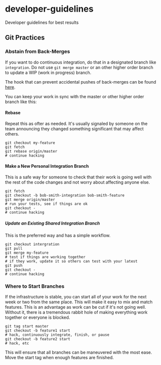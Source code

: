 # developer-guidelines
Developer guidelines for best results

## Git Practices

### Abstain from Back-Merges

If you want to do continuous integration, do that in a designated branch like `integration`. Do not use `git merge master` or an other higher order branch to update a WIP (work in progress) branch.

The hook that can prevent accidental pushes of back-merges can be found [here](https://raw.githubusercontent.com/Adaptech/developer-guidelines/master/updatehook).

You can keep your work in sync with the master or other higher order branch like this:

#### Rebase

Repeat this as ofter as needed. It's usually signaled by someone on the team announcing they changed something significant that may affect others.
```
git checkout my-feature
git fetch
git rebase origin/master
# continue hacking
```
#### Make a New Personal Integration Branch

This is a safe way for someone to check that their work is going well with the rest of the code changes and not worry about affecting anyone else.
```
git fetch
git checkout -b bob-smith-integration bob-smith-feature
git merge origin/master
# run your tests, see if things are ok
git checkout -
# continue hacking
```

##### Update an Existing Shared Integration Branch

This is the preferred way and has a simple workflow.

```
git checkout intergration
git pull
git merge my-feature
# test if things are working together
# if they work, update it so others can test with your latest
git push
git checkout -
# continue hacking
```
### Where to Start Branches

If the infrastructure is stable, you can start all of your work for the next week or two from the same place. This will make it easy to mix and match features. This is an advantage as work can be cut if it's not going well. Without it, there is a tremendous rabbit hole of making everything work together or everyone is blocked.

```
git tag start master
git checkout -b feature1 start
# hack, continuously integrate, finish, or pause
git checkout -b feature2 start
# hack, etc
```
This will ensure that all branches can be maneuvered with the most ease. Move the start tag when enough features are finished. 
